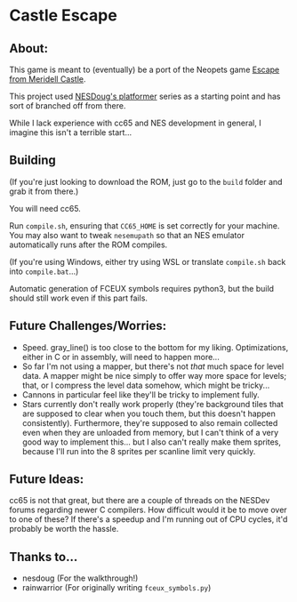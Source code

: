 # Castle Escape

## About:

This game is meant to (eventually) be a port of the Neopets game [Escape from Meridell Castle](http://www.jellyneo.net/?go=escape_from_meridell_castle).  

This project used [NESDoug's platformer](https://nesdoug.com) series as a starting point and has sort of branched off from there.

While I lack experience with cc65 and NES development in general, I imagine this isn't a terrible start...

## Building

(If you're just looking to download the ROM, just go to the `build` folder and grab it from there.)

You will need cc65.

Run `compile.sh`, ensuring that `CC65_HOME` is set correctly for your machine. You may also want to tweak `nesemupath` so that an NES emulator automatically runs after the ROM compiles.

(If you're using Windows, either try using WSL or translate `compile.sh` back into `compile.bat`...)

Automatic generation of FCEUX symbols requires python3, but the build should still work even if this part fails.

## Future Challenges/Worries:

* Speed. gray_line() is too close to the bottom for my liking. Optimizations, either in C or in assembly, will need to happen more...
* So far I'm not using a mapper, but there's not *that* much space for level data. A mapper might be nice simply to offer way more space for levels; that, or I compress the level data somehow, which might be tricky...
* Cannons in particular feel like they'll be tricky to implement fully.
* Stars currently don't really work properly (they're background tiles that are supposed to clear when you touch them, but this doesn't happen consistently). Furthermore, they're supposed to also remain collected even when they are unloaded from memory, but I can't think of a very good way to implement this... but I also can't really make them sprites, because I'll run into the 8 sprites per scanline limit very quickly.


## Future Ideas:

cc65 is not that great, but there are a couple of threads on the NESDev forums regarding newer C compilers. How difficult would it be to move over to one of these? If there's a speedup and I'm running out of CPU cycles, it'd probably be worth the hassle.

## Thanks to...

* nesdoug (For the walkthrough!)
* rainwarrior (For originally writing `fceux_symbols.py`)